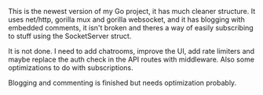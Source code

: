 This is the newest version of my Go project, it has much cleaner structure. It uses net/http, gorilla mux and gorilla websocket, and it has blogging with embedded comments, it isn't broken and theres a way of easily subscribing to stuff using the SocketServer struct.

It is not done. I need to add chatrooms, improve the UI, add rate limiters and maybe replace the auth check in the API routes with middleware. Also some optimizations to do with subscriptions.

Blogging and commenting is finished but needs optimization probably.